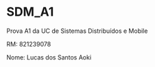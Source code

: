 # SDM_A1
Prova A1 da UC de Sistemas Distribuídos e Mobile

RM: 821239078

Nome: Lucas dos Santos Aoki